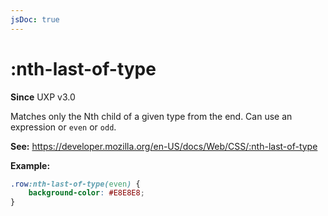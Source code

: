 ```yaml
---
jsDoc: true
---
```

# :nth-last-of-type

**Since** UXP v3.0

Matches only the Nth child of a given type from the end. Can use an expression or `even` or `odd`.

**See:** https://developer.mozilla.org/en-US/docs/Web/CSS/:nth-last-of-type

**Example:**

```css
.row:nth-last-of-type(even) {
    background-color: #E8E8E8; 
}
```

